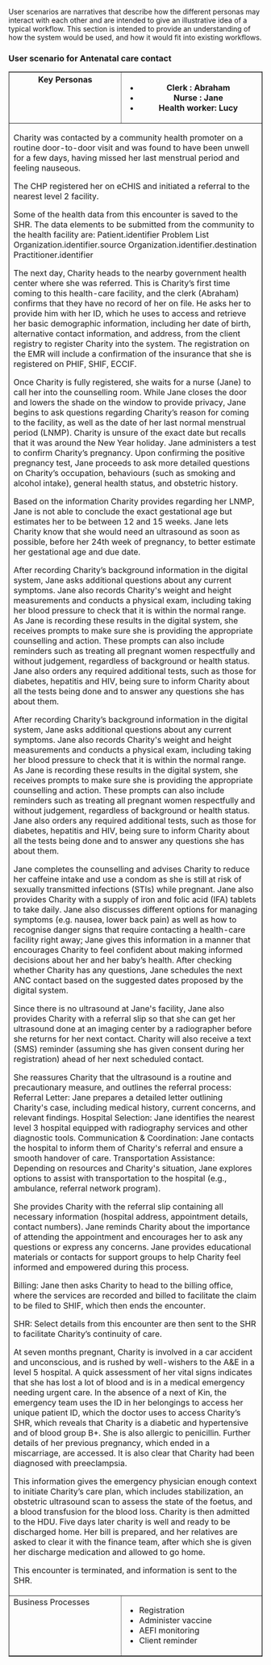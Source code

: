 User scenarios are narratives that describe how the different personas may interact with each other and are intended to give an illustrative idea of a typical workflow.  This section is intended to provide an understanding of how the system would be used, and how it would fit into existing workflows.

### User scenario for Antenatal care contact

<table border="1" class="dataframe table table-striped table-bordered">
   <thead>
<tr class="header">
                <th style="vertical-align: top;">Key Personas</th>
                <th colspan="2">
                <ul>
                <li>Clerk : Abraham</li>
                <li>Nurse : Jane</li>
                <li>Health worker: Lucy</li></ul>               

  </th></tr></thead> <tbody><tr><td colspan="3">
<p>Charity was contacted by a community health promoter on a routine door-to-door visit and was found to have been unwell for a few days, having missed her last menstrual period and feeling nauseous. 

The CHP registered her on eCHIS and initiated a referral to the nearest level 2 facility.  


Some of the health data from this encounter is saved to the SHR. The data elements to be submitted from the community to the health facility are:
Patient.identifier
Problem List
Organization.identifier.source
Organization.identifier.destination
Practitioner.identifier

</p>
<p>The next day, Charity heads to the nearby government health center where she was referred. This is Charity’s first time coming to this health-care facility, and the clerk (Abraham) confirms that they have no record of her on file. He asks her to provide him with her ID, which he uses to access and retrieve her basic demographic information, including her date of birth, alternative contact information, and address, from the client registry to register Charity into the system. The registration on the EMR will include a confirmation of the insurance that she is registered on PHIF, SHIF, ECCIF.
</p>
<p>Once Charity is fully registered, she waits for a nurse (Jane) to call her into the counselling room. While Jane closes the door and lowers the shade on the window to provide privacy, Jane begins to ask questions regarding Charity’s reason for coming to the facility, as well as the date of her last normal menstrual period (LNMP). Charity is unsure of the exact date but recalls that it was around the New Year holiday. Jane administers a test to confirm Charity’s pregnancy. Upon confirming the positive pregnancy test, Jane proceeds to ask more detailed questions on Charity’s occupation, behaviours (such as smoking and alcohol intake), general health status, and obstetric history.  
</p>
<p>Based on the information Charity provides regarding her LNMP, Jane is not able to conclude the exact gestational age but estimates her to be between 12 and 15 weeks. Jane lets Charity know that she would need an ultrasound as soon as possible, before her 24th week of pregnancy, to better estimate her gestational age and due date.</p>
<p>After recording Charity’s background information in the digital system, Jane asks additional questions about any current symptoms. Jane also records Charity's weight and height measurements and conducts a physical exam, including taking her blood pressure to check that it is within the normal range. As Jane is recording these results in the digital system, she receives prompts to make sure she is providing the appropriate counselling and action. These prompts can also include reminders such as treating all pregnant women respectfully and without judgement, regardless of background or health status. Jane also orders any required additional tests, such as those for diabetes, hepatitis and HIV, being sure to inform Charity about all the tests being done and to answer any questions she has about them.</p>
<p>After recording Charity’s background information in the digital system, Jane asks additional questions about any current symptoms. Jane also records Charity's weight and height measurements and conducts a physical exam, including taking her blood pressure to check that it is within the normal range. As Jane is recording these results in the digital system, she receives prompts to make sure she is providing the appropriate counselling and action. These prompts can also include reminders such as treating all pregnant women respectfully and without judgement, regardless of background or health status. Jane also orders any required additional tests, such as those for diabetes, hepatitis and HIV, being sure to inform Charity about all the tests being done and to answer any questions she has about them.</p>
<p>Jane completes the counselling and advises Charity to reduce her caffeine intake and use a condom as she is still at risk of sexually transmitted infections (STIs) while pregnant. Jane also provides Charity with a supply of iron and folic acid (IFA) tablets to take daily. Jane also discusses different options for managing symptoms (e.g. nausea, lower back pain) as well as how to recognise danger signs that require contacting a health-care facility right away; Jane gives this information in a manner that encourages Charity to feel confident about making
informed decisions about her and her baby’s health. After checking whether Charity has any questions, Jane schedules the next ANC contact based on the suggested dates proposed by the digital system.
</p>
<p>Since there is no ultrasound at Jane's facility, Jane also provides Charity with a referral slip so that she can get her ultrasound done at an imaging center by a radiographer before she returns for her next contact. Charity will also receive a text (SMS) reminder (assuming she has given consent during her registration) ahead of her next scheduled contact. </p>
<p>She reassures Charity that the ultrasound is a routine and precautionary measure, and outlines the referral process:
Referral Letter: Jane prepares a detailed letter outlining Charity's case, including medical history, current concerns, and relevant findings. 
Hospital Selection: Jane identifies the nearest level 3 hospital equipped with radiography services and other diagnostic tools. 
Communication & Coordination: Jane contacts the hospital to inform them of Charity's referral and ensure a smooth handover of care.
Transportation Assistance: Depending on resources and Charity's situation, Jane explores options to assist with transportation to the hospital (e.g., ambulance, referral network program).
</p>
<p>She provides Charity with the referral slip containing all necessary information (hospital address, appointment details, contact numbers).
Jane reminds Charity about the importance of attending the appointment and encourages her to ask any questions or express any concerns. Jane provides educational materials or contacts for support groups to help Charity feel informed and empowered during this process. 
</p>
<p>Billing: Jane then asks Charity to head to the billing office, where the services are recorded and billed to facilitate the claim to be filed to SHIF, which then ends the encounter. 


SHR: Select details from this encounter are then sent to the SHR to facilitate Charity’s continuity of care. </p>
<p>At seven months pregnant, Charity is involved in a car accident and unconscious, and is rushed by well-wishers to the A&E in a level 5 hospital. A quick assessment of her vital signs indicates that she has lost a lot of blood and is in a medical emergency needing urgent care. In the absence of a next of Kin, the emergency team uses the ID in her belongings to access her unique patient ID, which the doctor uses to access Charity’s SHR, which reveals that Charity is a diabetic and hypertensive and of blood group B+. She is also allergic to penicillin. Further details of her previous pregnancy, which ended in a miscarriage, are accessed. It is also clear that Charity had been diagnosed with preeclampsia. </p>

<p>This information gives the emergency physician enough context to initiate Charity’s care plan, which includes stabilization, an obstetric ultrasound scan to assess the state of the foetus, and a blood transfusion for the blood loss. Charity is then admitted to the HDU. Five days later charity is well and ready to be discharged home. Her bill is prepared, and her relatives are asked to clear it with the finance team, after which she is given her discharge medication and allowed to go home. 
</p>
<p>This encounter is terminated, and information is sent to the SHR. </p>


</td>        </tr>
        <tr>
        <td style="vertical-align: top;">Business Processes

</td>
<td>
<ul>
<li>Registration</li>
<li>Administer vaccine</li>
<li>AEFI monitoring</li>
<li>Client reminder</li>
</ul>
</td>
</tr></tbody> </table>
